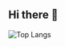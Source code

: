## Hi there 👋
![Top Langs](https://github-readme-stats.vercel.app/api/top-langs/?username=OKEunsu&layout=compact)

